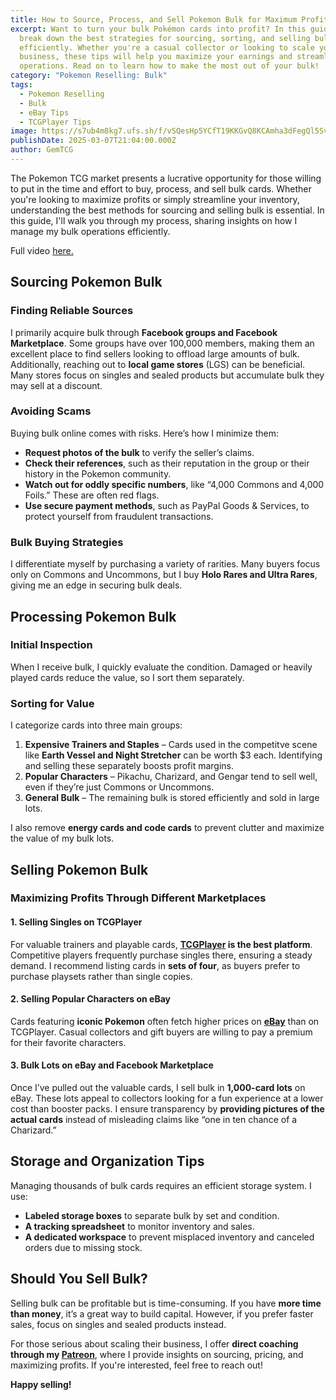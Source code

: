 ```yaml
---
title: How to Source, Process, and Sell Pokemon Bulk for Maximum Profit
excerpt: Want to turn your bulk Pokémon cards into profit? In this guide, I
  break down the best strategies for sourcing, sorting, and selling bulk
  efficiently. Whether you're a casual collector or looking to scale your
  business, these tips will help you maximize your earnings and streamline your
  operations. Read on to learn how to make the most out of your bulk!
category: "Pokemon Reselling: Bulk"
tags:
  - Pokemon Reselling
  - Bulk
  - eBay Tips
  - TCGPlayer Tips
image: https://s7ub4m8kg7.ufs.sh/f/vSQesHp5YCfT19KKGvQ8KCAmha3dFegQl5SvZk02BIctUYbW
publishDate: 2025-03-07T21:04:00.000Z
author: GemTCG
---
```

[](https://www.youtube.com/watch?v=znArjXcdoZA&t=296s)[](https://www.youtube.com/watch?v=znArjXcdoZA&t=296s)The Pokemon TCG market presents a lucrative opportunity for those willing to put in the time and effort to buy, process, and sell bulk cards. Whether you're looking to maximize profits or simply streamline your inventory, understanding the best methods for sourcing and selling bulk is essential. In this guide, I'll walk you through my process, sharing insights on how I manage my bulk operations efficiently.

Full video [here.](<>)

## **Sourcing Pokemon Bulk**

### **Finding Reliable Sources**

I primarily acquire bulk through **Facebook groups and Facebook Marketplace**. Some groups have over 100,000 members, making them an excellent place to find sellers looking to offload large amounts of bulk. Additionally, reaching out to **local game stores** (LGS) can be beneficial. Many stores focus on singles and sealed products but accumulate bulk they may sell at a discount.

### **Avoiding Scams**

Buying bulk online comes with risks. Here’s how I minimize them:

* **Request photos of the bulk** to verify the seller’s claims.
* **Check their references**, such as their reputation in the group or their history in the Pokemon community.
* **Watch out for oddly specific numbers**, like “4,000 Commons and 4,000 Foils.” These are often red flags.
* **Use secure payment methods**, such as PayPal Goods & Services, to protect yourself from fraudulent transactions.

### **Bulk Buying Strategies**

I differentiate myself by purchasing a variety of rarities. Many buyers focus only on Commons and Uncommons, but I buy **Holo Rares and Ultra Rares**, giving me an edge in securing bulk deals.

## **Processing Pokemon Bulk**

### **Initial Inspection**

When I receive bulk, I quickly evaluate the condition. Damaged or heavily played cards reduce the value, so I sort them separately.

### **Sorting for Value**

I categorize cards into three main groups:

1. **Expensive Trainers and Staples** – Cards used in the competitve scene like **Earth Vessel and Night Stretcher** can be worth $3 each. Identifying and selling these separately boosts profit margins.
2. **Popular Characters** – Pikachu, Charizard, and Gengar tend to sell well, even if they’re just Commons or Uncommons.
3. **General Bulk** – The remaining bulk is stored efficiently and sold in large lots.

I also remove **energy cards and code cards** to prevent clutter and maximize the value of my bulk lots.

## **Selling Pokemon Bulk**

### **Maximizing Profits Through Different Marketplaces**

#### **1. Selling Singles on TCGPlayer**

For valuable trainers and playable cards, **[TCGPlayer](https://tcgplayer.com) is the best platform**. Competitive players frequently purchase singles there, ensuring a steady demand. I recommend listing cards in **sets of four**, as buyers prefer to purchase playsets rather than single copies.

#### **2. Selling Popular Characters on eBay**

Cards featuring **iconic Pokemon** often fetch higher prices on **[eBay](https://ebay.com)** than on TCGPlayer. Casual collectors and gift buyers are willing to pay a premium for their favorite characters.

#### **3. Bulk Lots on eBay and Facebook Marketplace**

Once I’ve pulled out the valuable cards, I sell bulk in **1,000-card lots** on eBay. These lots appeal to collectors looking for a fun experience at a lower cost than booster packs. I ensure transparency by **providing pictures of the actual cards** instead of misleading claims like “one in ten chance of a Charizard.”

## **Storage and Organization Tips**

Managing thousands of bulk cards requires an efficient storage system. I use:

* **Labeled storage boxes** to separate bulk by set and condition.
* **A tracking spreadsheet** to monitor inventory and sales.
* **A dedicated workspace** to prevent misplaced inventory and canceled orders due to missing stock.

## **Should You Sell Bulk?**

Selling bulk can be profitable but is time-consuming. If you have **more time than money**, it’s a great way to build capital. However, if you prefer faster sales, focus on singles and sealed products instead.

For those serious about scaling their business, I offer **direct coaching through my [Patreon](https://www.patreon.com/c/GemTCG)**, where I provide insights on sourcing, pricing, and maximizing profits. If you're interested, feel free to reach out!

**Happy selling!**
